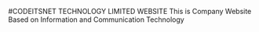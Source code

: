 #CODEITSNET TECHNOLOGY LIMITED WEBSITE
This is Company Website Based on Information and Communication Technology
